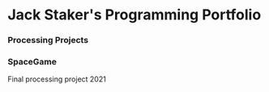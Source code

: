 # Jack Staker's Programming Portfolio

### Processing Projects

### SpaceGame
Final processing project 2021
